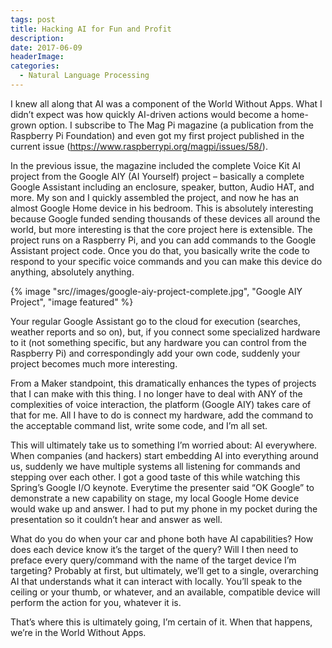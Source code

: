 ```yaml
---
tags: post
title: Hacking AI for Fun and Profit
description: 
date: 2017-06-09
headerImage:
categories: 
  - Natural Language Processing
---
```


I knew all along that AI was a component of the World Without Apps. What I didn’t expect was how quickly AI-driven actions would become a home-grown option. I subscribe to The Mag Pi magazine (a publication from the Raspberry Pi Foundation) and even got my first project published in the current issue (https://www.raspberrypi.org/magpi/issues/58/).

In the previous issue, the magazine included the complete Voice Kit AI project from the Google AIY (AI Yourself) project – basically a complete Google Assistant including an enclosure, speaker, button, Audio HAT, and more. My son and I quickly assembled the project, and now he has an almost Google Home device in his bedroom. This is absolutely interesting because Google funded sending thousands of these devices all around the world, but more interesting is that the core project here is extensible. The project runs on a Raspberry Pi, and you can add commands to the Google Assistant project code. Once you do that, you basically write the code to respond to your specific voice commands and you can make this device do anything, absolutely anything.

{% image "src//images/google-aiy-project-complete.jpg", "Google AIY Project", "image featured" %}

Your regular Google Assistant go to the cloud for execution (searches, weather reports and so on), but, if you connect some specialized hardware to it (not something specific, but any hardware you can control from the Raspberry Pi) and correspondingly add your own code, suddenly your project becomes much more interesting.

From a Maker standpoint, this dramatically enhances the types of projects that I can make with this thing. I no longer have to deal with ANY of the complexities of voice interaction, the platform (Google AIY) takes care of that for me. All I have to do is connect my hardware, add the command to the acceptable command list, write some code, and I’m all set.

This will ultimately take us to something I’m worried about: AI everywhere. When companies (and hackers) start embedding AI into everything around us, suddenly we have multiple systems all listening for commands and stepping over each other. I got a good taste of this while watching this Spring’s Google I/O keynote. Everytime the presenter said “OK Google” to demonstrate a new capability on stage, my local Google Home device would wake up and answer. I had to put my phone in my pocket during the presentation so it couldn’t hear and answer as well.

What do you do when your car and phone both have AI capabilities? How does each device know it’s the target of the query? Will I then need to preface every query/command with the name of the target device I’m targeting? Probably at first, but ultimately, we’ll get to a single, overarching AI that understands what it can interact with locally. You’ll speak to the ceiling or your thumb, or whatever, and an available, compatible device will perform the action for you, whatever it is.

That’s where this is ultimately going, I’m certain of it. When that happens, we’re in the World Without Apps.
